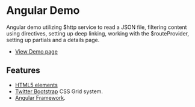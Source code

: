 # Angular Demo

Angular demo utilizing $http service to read a JSON file, filtering content using directives, setting up deep linking, working with the $routeProvider, setting up partials and a details page.

* [View Demo page](http://www.demo.ivstudio.com/angular-travel-agency/app/index.html)

## Features

* [HTML5 elements](https://developer.mozilla.org/en-US/docs/Web/Guide/HTML/HTML5/HTML5_element_list)
* [Twitter Bootstrap](http://getbootstrap.com/css/) CSS Grid system.
* [Angular Framework](https://angularjs.org/).
